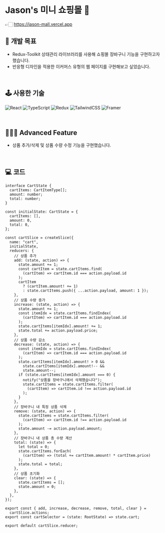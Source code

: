 # **Jason's 미니 쇼핑몰 🛒**

👉🏻 https://jason-mall.vercel.app

## **🎯 개발 목표**

- Redux-Toolkit 상태관리 라이브러리를 사용해 쇼핑몰 장바구니 기능을 구현하고자 했습니다.
- 반응형 디자인을 적용한 이커머스 유형의 웹 페이지를 구현해보고 싶었습니다.

<br />

## **🕹 사용한 기술**

![React](https://img.shields.io/badge/react-%2320232a.svg?style=for-the-badge&logo=react&logoColor=%2361DAFB)
![TypeScript](https://img.shields.io/badge/typescript-%23007ACC.svg?style=for-the-badge&logo=typescript&logoColor=white)
![Redux](https://img.shields.io/badge/redux-%23593d88.svg?style=for-the-badge&logo=redux&logoColor=white)
![TailwindCSS](https://img.shields.io/badge/tailwindcss-%2338B2AC.svg?style=for-the-badge&logo=tailwind-css&logoColor=white)
![Framer](https://img.shields.io/badge/Framer-black?style=for-the-badge&logo=framer&logoColor=blue)

<br />

## **👨🏻‍🏫 Advanced Feature**

- 상품 추가/삭제 및 상품 수량 수정 기능을 구현했습니다.

<br />

## **💻 코드**

```
interface CartState {
  cartItems: CartItemType[];
  amount: number;
  total: number;
}

const initialState: CartState = {
  cartItems: [],
  amount: 0,
  total: 0,
};

const cartSlice = createSlice({
  name: "cart",
  initialState,
  reducers: {
    // 상품 추가
    add: (state, action) => {
      state.amount += 1;
      const cartItem = state.cartItems.find(
        (cartItem) => cartItem.id === action.payload.id
      );
      cartItem
        ? (cartItem.amount! += 1)
        : state.cartItems.push({ ...action.payload, amount: 1 });
    },
    // 상품 수량 증가
    increase: (state, action) => {
      state.amount += 1;
      const itemIdx = state.cartItems.findIndex(
        (cartItem) => cartItem.id === action.payload.id
      );
      state.cartItems[itemIdx].amount! += 1;
      state.total += action.payload.price;
    },
    // 상품 수량 감소
    decrease: (state, action) => {
      const itemIdx = state.cartItems.findIndex(
        (cartItem) => cartItem.id === action.payload.id
      );
      state.cartItems[itemIdx].amount! > 0 &&
        state.cartItems[itemIdx].amount!-- &&
        state.amount--;
      if (state.cartItems[itemIdx].amount === 0) {
        notify("상품을 장바구니에서 삭제했습니다");
        state.cartItems = state.cartItems.filter(
          (cartItem) => cartItem.id !== action.payload.id
        );
      }
    },
    // 장바구니 내 특정 상품 삭제
    remove: (state, action) => {
      state.cartItems = state.cartItems.filter(
        (cartItem) => cartItem.id !== action.payload.id
      );
      state.amount -= action.payload.amount;
    },
    // 장바구니 내 상품 총 수량 계산
    total: (state) => {
      let total = 0;
      state.cartItems.forEach(
        (cartItem) => (total += cartItem.amount! * cartItem.price)
      );
      state.total = total;
    },
    // 상품 초기화
    clear: (state) => {
      state.cartItems = [];
      state.amount = 0;
    },
  },
});

export const { add, increase, decrease, remove, total, clear } =
  cartSlice.actions;
export const cartSelector = (state: RootState) => state.cart;

export default cartSlice.reducer;

```
